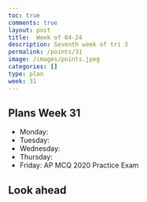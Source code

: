 ```yaml
---
toc: true
comments: true
layout: post
title:  Week of 04-24
description: Seventh week of tri 3
permalink: /points/31
image: /images/points.jpeg
categories: []
type: plan
week: 31
---
```


## Plans Week 31
> 
- Monday: 
- Tuesday: 
- Wednesday: 
- Thursday: 
- Friday: AP MCQ 2020 Practice Exam 

## Look ahead
> 